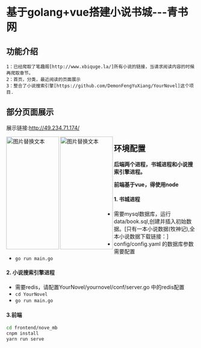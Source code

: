 # 基于golang+vue搭建小说书城---青书网

## 功能介绍

```
1：已经爬取了笔趣阁[http://www.xbiquge.la/]所有小说的链接，当请求阅读内容的时候再爬取章节。
2：首页，分类，最近阅读的页面展示
3：整合了小说搜索引擎[https://github.com/DemonFengYuXiang/YourNovel]这个项目.
```

## 部分页面展示

展示链接:http://49.234.71.174/

<img src="https://novel-zjl2.oss-cn-beijing.aliyuncs.com/images/QQ20210102-165059%402x.png?Expires=1609584086&OSSAccessKeyId=TMP.3Kj6BfLVMDFF6C7s3v3sppC8m6zyRcXzoU2CDYZXeRaNWCW3UqhWuXXT87Ymg925TnLr8VZwkShYsQESaBzLr4c6TRVza3&Signature=p2l8Vsp3fYgMd1f5zU8Pt8%2FVXIY%3D" alt="图片替换文本" width="140" height="300" align="left"  />

<img src="https://novel-zjl2.oss-cn-beijing.aliyuncs.com/images/QQ20210102-165309%402x.png?Expires=1609584116&OSSAccessKeyId=TMP.3KhaJ8vi5rY5SHPLkhbHGwT1x3o7u9EmJoYM5tTZei6Dd4D95Hw5FqNjCLJYUZENWz4Fwha8p4f8KkM7aTHZhXCJ9KKbvP&Signature=Q6wf%2FgcCreJsg01XLWVPJQs2HKE%3D" alt="图片替换文本" width="140" height="300" align="left" />





## 环境配置

**后端两个进程，书城进程和小说搜索引擎进程。**

**前端基于vue，得使用node**

#### 1. 书城进程

* 需要mysql数据库，运行data/book.sql,创建并插入初始数据。[只有一本小说数据(牧神记),全本小说数据下载链接：]
* config/config.yaml 的数据库参数需要配置
* ```go run main.go```

#### 2. 小说搜索引擎进程

* 需要redis，请配置YourNovel/yournovel/conf/server.go 中的redis配置
* ```cd YourNovel```
* ```go run main.go```

#### 3.前端

```sh
cd frontend/nove_mb
cnpm install
yarn run serve

```



